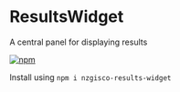 # ResultsWidget
A central panel for displaying results

[![npm](https://img.shields.io/npm/v/nzgisco-results-widget.svg)]()

Install using 
`npm i nzgisco-results-widget`

